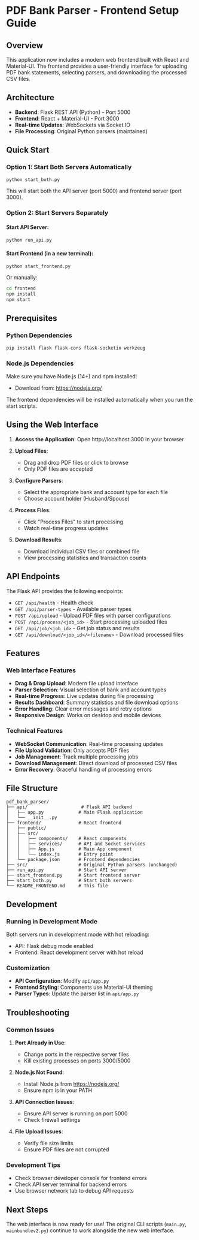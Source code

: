 # PDF Bank Parser - Frontend Setup Guide

## Overview

This application now includes a modern web frontend built with React and Material-UI. The frontend provides a user-friendly interface for uploading PDF bank statements, selecting parsers, and downloading the processed CSV files.

## Architecture

- **Backend**: Flask REST API (Python) - Port 5000
- **Frontend**: React + Material-UI - Port 3000
- **Real-time Updates**: WebSockets via Socket.IO
- **File Processing**: Original Python parsers (maintained)

## Quick Start

### Option 1: Start Both Servers Automatically
```bash
python start_both.py
```

This will start both the API server (port 5000) and frontend server (port 3000).

### Option 2: Start Servers Separately

#### Start API Server:
```bash
python run_api.py
```

#### Start Frontend (in a new terminal):
```bash
python start_frontend.py
```

Or manually:
```bash
cd frontend
npm install
npm start
```

## Prerequisites

### Python Dependencies
```bash
pip install flask flask-cors flask-socketio werkzeug
```

### Node.js Dependencies
Make sure you have Node.js (14+) and npm installed:
- Download from: https://nodejs.org/

The frontend dependencies will be installed automatically when you run the start scripts.

## Using the Web Interface

1. **Access the Application**: Open http://localhost:3000 in your browser

2. **Upload Files**: 
   - Drag and drop PDF files or click to browse
   - Only PDF files are accepted

3. **Configure Parsers**:
   - Select the appropriate bank and account type for each file
   - Choose account holder (Husband/Spouse)

4. **Process Files**:
   - Click "Process Files" to start processing
   - Watch real-time progress updates

5. **Download Results**:
   - Download individual CSV files or combined file
   - View processing statistics and transaction counts

## API Endpoints

The Flask API provides the following endpoints:

- `GET /api/health` - Health check
- `GET /api/parser-types` - Available parser types
- `POST /api/upload` - Upload PDF files with parser configurations
- `POST /api/process/<job_id>` - Start processing uploaded files
- `GET /api/job/<job_id>` - Get job status and results
- `GET /api/download/<job_id>/<filename>` - Download processed files

## Features

### Web Interface Features
- **Drag & Drop Upload**: Modern file upload interface
- **Parser Selection**: Visual selection of bank and account types  
- **Real-time Progress**: Live updates during file processing
- **Results Dashboard**: Summary statistics and file download options
- **Error Handling**: Clear error messages and retry options
- **Responsive Design**: Works on desktop and mobile devices

### Technical Features
- **WebSocket Communication**: Real-time processing updates
- **File Upload Validation**: Only accepts PDF files
- **Job Management**: Track multiple processing jobs
- **Download Management**: Direct download of processed CSV files
- **Error Recovery**: Graceful handling of processing errors

## File Structure

```
pdf_bank_parser/
├── api/                    # Flask API backend
│   ├── app.py             # Main Flask application
│   └── __init__.py
├── frontend/              # React frontend
│   ├── public/
│   ├── src/
│   │   ├── components/    # React components
│   │   ├── services/      # API and Socket services
│   │   ├── App.js         # Main App component
│   │   └── index.js       # Entry point
│   └── package.json       # Frontend dependencies
├── src/                   # Original Python parsers (unchanged)
├── run_api.py             # Start API server
├── start_frontend.py      # Start frontend server
├── start_both.py          # Start both servers
└── README_FRONTEND.md     # This file
```

## Development

### Running in Development Mode

Both servers run in development mode with hot reloading:
- API: Flask debug mode enabled
- Frontend: React development server with hot reload

### Customization

- **API Configuration**: Modify `api/app.py`
- **Frontend Styling**: Components use Material-UI theming
- **Parser Types**: Update the parser list in `api/app.py`

## Troubleshooting

### Common Issues

1. **Port Already in Use**: 
   - Change ports in the respective server files
   - Kill existing processes on ports 3000/5000

2. **Node.js Not Found**:
   - Install Node.js from https://nodejs.org/
   - Ensure npm is in your PATH

3. **API Connection Issues**:
   - Ensure API server is running on port 5000
   - Check firewall settings

4. **File Upload Issues**:
   - Verify file size limits
   - Ensure PDF files are not corrupted

### Development Tips

- Check browser developer console for frontend errors
- Check API server terminal for backend errors
- Use browser network tab to debug API requests

## Next Steps

The web interface is now ready for use! The original CLI scripts (`main.py`, `mainbundlev2.py`) continue to work alongside the new web interface.